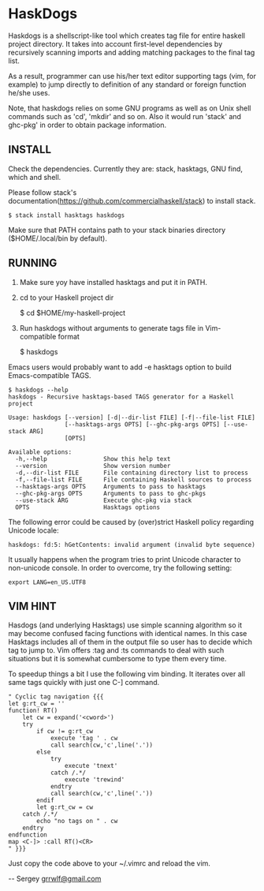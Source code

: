 HaskDogs
========

Haskdogs is a shellscript-like tool which creates tag file for entire
haskell project directory. It takes into account first-level dependencies by
recursively scanning imports and adding matching packages to the final
tag list.

As a result, programmer can use his/her text editor supporting tags (vim, for
example) to jump directly to definition of any standard or foreign function
he/she uses.

Note, that haskdogs relies on some GNU programs as well as on Unix shell
commands such as 'cd', 'mkdir' and so on. Also it would run 'stack' and ghc-pkg'
in order to obtain package information.

INSTALL
-------

Check the dependencies. Currently they are: stack, hasktags, GNU find,
which and shell.

Please follow stack's documentation(https://github.com/commercialhaskell/stack) to install stack.

	$ stack install hasktags haskdogs

Make sure that PATH contains path to your stack binaries directory ($HOME/.local/bin by default).

RUNNING
-------

1. Make sure yoy have installed hasktags and put it in PATH.

2. cd to your Haskell project dir

	$ cd $HOME/my-haskell-project

3. Run haskdogs without arguments to generate tags file in Vim-compatible format

	$ haskdogs

Emacs users would probably want to add -e hasktags option to build Emacs-compatible TAGS.


    $ haskdogs --help
    haskdogs - Recursive hasktags-based TAGS generator for a Haskell project

    Usage: haskdogs [--version] [-d|--dir-list FILE] [-f|--file-list FILE]
                    [--hasktags-args OPTS] [--ghc-pkg-args OPTS] [--use-stack ARG]
                    [OPTS]

    Available options:
      -h,--help                Show this help text
      --version                Show version number
      -d,--dir-list FILE       File containing directory list to process
      -f,--file-list FILE      File containing Haskell sources to process
      --hasktags-args OPTS     Arguments to pass to hasktags
      --ghc-pkg-args OPTS      Arguments to pass to ghc-pkgs
      --use-stack ARG          Execute ghc-pkg via stack
      OPTS                     Hasktags options


The following error could be caused by (over)strict Haskell policy regarding
Unicode locale:

    haskdogs: fd:5: hGetContents: invalid argument (invalid byte sequence)

It usually happens when the program tries to print Unicode character to
non-unicode console. In order to overcome, try the following setting:

    export LANG=en_US.UTF8


VIM HINT
--------

Hasdogs (and underlying Hasktags) use simple scanning algorithm so it may become
confused facing functions with identical names. In this case Hasktags includes
all of them in the output file so user has to decide which tag to jump to. Vim
offers :tag and :ts commands to deal with such situations but it is somewhat
cumbersome to type them every time.

To speedup things a bit I use the following vim binding. It iterates over all
same tags quickly with just one C-] command.

    " Cyclic tag navigation {{{
	let g:rt_cw = ''
	function! RT()
		let cw = expand('<cword>')
		try
			if cw != g:rt_cw
				execute 'tag ' . cw
				call search(cw,'c',line('.'))
			else
				try
					execute 'tnext'
				catch /.*/
					execute 'trewind'
				endtry
				call search(cw,'c',line('.'))
			endif
			let g:rt_cw = cw
		catch /.*/
			echo "no tags on " . cw
		endtry
	endfunction
	map <C-]> :call RT()<CR>
    " }}}

Just copy the code above to your ~/.vimrc and reload the vim.

--
Sergey
<grrwlf@gmail.com>


